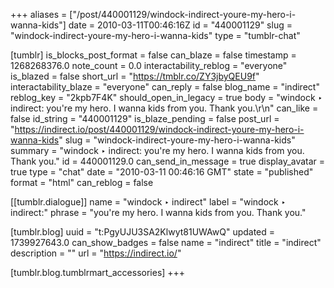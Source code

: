 +++
aliases = ["/post/440001129/windock-indirect-youre-my-hero-i-wanna-kids"]
date = 2010-03-11T00:46:16Z
id = "440001129"
slug = "windock-indirect-youre-my-hero-i-wanna-kids"
type = "tumblr-chat"

[tumblr]
is_blocks_post_format = false
can_blaze = false
timestamp = 1268268376.0
note_count = 0.0
interactability_reblog = "everyone"
is_blazed = false
short_url = "https://tmblr.co/ZY3jbyQEU9f"
interactability_blaze = "everyone"
can_reply = false
blog_name = "indirect"
reblog_key = "2kpb7F4K"
should_open_in_legacy = true
body = "windock  ‣  indirect: you're my hero. I wanna kids from you. Thank you.\r\n"
can_like = false
id_string = "440001129"
is_blaze_pending = false
post_url = "https://indirect.io/post/440001129/windock-indirect-youre-my-hero-i-wanna-kids"
slug = "windock-indirect-youre-my-hero-i-wanna-kids"
summary = "windock  ‣  indirect: you're my hero. I wanna kids from you. Thank you."
id = 440001129.0
can_send_in_message = true
display_avatar = true
type = "chat"
date = "2010-03-11 00:46:16 GMT"
state = "published"
format = "html"
can_reblog = false

[[tumblr.dialogue]]
name = "windock  ‣  indirect"
label = "windock  ‣  indirect:"
phrase = "you're my hero. I wanna kids from you. Thank you."

[tumblr.blog]
uuid = "t:PgyUJU3SA2Klwyt81UWAwQ"
updated = 1739927643.0
can_show_badges = false
name = "indirect"
title = "indirect"
description = ""
url = "https://indirect.io/"

[tumblr.blog.tumblrmart_accessories]
+++
